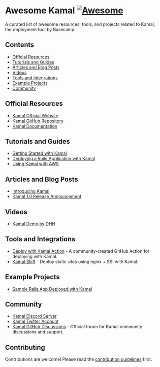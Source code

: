 # Awesome Kamal [![Awesome](https://awesome.re/badge.svg)](https://awesome.re)

A curated list of awesome resources, tools, and projects related to Kamal, the deployment tool by Basecamp.

## Contents

- [Official Resources](#official-resources)
- [Tutorials and Guides](#tutorials-and-guides)
- [Articles and Blog Posts](#articles-and-blog-posts)
- [Videos](#videos)
- [Tools and Integrations](#tools-and-integrations)
- [Example Projects](#example-projects)
- [Community](#community)

## Official Resources

- [Kamal Official Website](https://kamal-deploy.org)
- [Kamal GitHub Repository](https://github.com/basecamp/kamal)
- [Kamal Documentation](https://kamal-deploy.org/docs)

## Tutorials and Guides

- [Getting Started with Kamal](https://kamal-deploy.org/docs/getting-started)
- [Deploying a Rails Application with Kamal](https://kamal-deploy.org/docs/rails-example)
- [Using Kamal with AWS](https://kamal-deploy.org/docs/aws)

## Articles and Blog Posts

- [Introducing Kamal](https://world.hey.com/dhh/introducing-kamal-9330a267)
- [Kamal 1.0 Release Announcement](https://world.hey.com/dhh/kamal-1-0-5304ff9e)

## Videos

- [Kamal Demo by DHH](https://www.youtube.com/watch?v=yWSpjKErnco)

## Tools and Integrations

- [Deploy with Kamal Action](https://github.com/marketplace/actions/deploy-with-kamal) - A community-created GitHub Action for deploying with Kamal.
- [Kamal Skiff](https://github.com/basecamp/kamal-skiff) - Deploy static sites using nginx + SSI with Kamal.

## Example Projects

- [Sample Rails App Deployed with Kamal](https://github.com/basecamp/kamal-rails-demo)

## Community

- [Kamal Discord Server](https://discord.gg/YgHVT7GCXS)
- [Kamal Twitter Account](https://twitter.com/kamal_deploy)
- [Kamal GitHub Discussions](https://github.com/basecamp/kamal/discussions) - Official forum for Kamal community discussions and support.

## Contributing

Contributions are welcome! Please read the [contribution guidelines](CONTRIBUTING.md) first.
